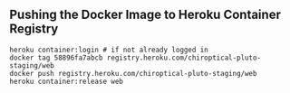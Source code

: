 Pushing the Docker Image to Heroku Container Registry
---

```
heroku container:login # if not already logged in
docker tag 58896fa7abcb registry.heroku.com/chiroptical-pluto-staging/web
docker push registry.heroku.com/chiroptical-pluto-staging/web
heroku container:release web
```
